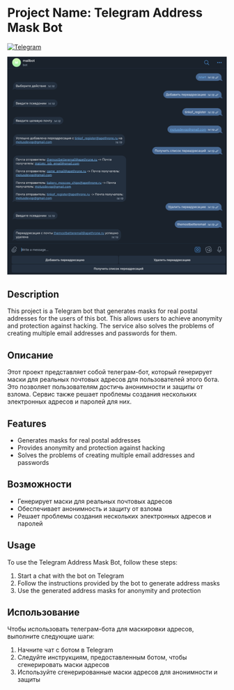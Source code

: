 # Project Name: Telegram Address Mask Bot

[![Telegram](https://img.shields.io/badge/-Telegram-2CA5E0?style=flat&logo=telegram&logoColor=white)](https://t.me/sanichhubbot)

<p align="center">
 <img width="600" src="assets/test.png" alt="test_bot"/>
</p>

## Description
This project is a Telegram bot that generates masks for real postal addresses for the users of this bot. This allows users to achieve anonymity and protection against hacking. The service also solves the problems of creating multiple email addresses and passwords for them.

## Описание
Этот проект представляет собой телеграм-бот, который генерирует маски для реальных почтовых адресов для пользователей этого бота. Это позволяет пользователям достичь анонимности и защиты от взлома. Сервис также решает проблемы создания нескольких электронных адресов и паролей для них.

## Features
- Generates masks for real postal addresses
- Provides anonymity and protection against hacking
- Solves the problems of creating multiple email addresses and passwords

## Возможности
- Генерирует маски для реальных почтовых адресов
- Обеспечивает анонимность и защиту от взлома
- Решает проблемы создания нескольких электронных адресов и паролей

## Usage
To use the Telegram Address Mask Bot, follow these steps:
1. Start a chat with the bot on Telegram
2. Follow the instructions provided by the bot to generate address masks
3. Use the generated address masks for anonymity and protection

## Использование
Чтобы использовать телеграм-бота для маскировки адресов, выполните следующие шаги:
1. Начните чат с ботом в Telegram
2. Следуйте инструкциям, предоставленным ботом, чтобы сгенерировать маски адресов
3. Используйте сгенерированные маски адресов для анонимности и защиты